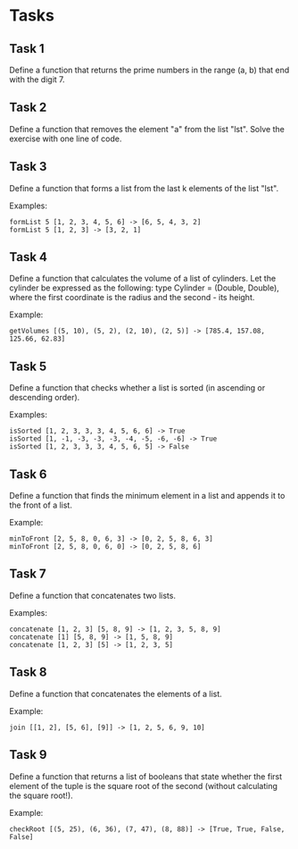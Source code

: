 # Tasks

## Task 1
Define a function that returns the prime numbers in the range (a, b) that end with the digit 7.

## Task 2
Define a function that removes the element "a" from the list "lst". Solve the exercise with one line of code.

## Task 3
Define a function that forms a list from the last k elements of the list "lst".

Examples:

    formList 5 [1, 2, 3, 4, 5, 6] -> [6, 5, 4, 3, 2]
    formList 5 [1, 2, 3] -> [3, 2, 1]

## Task 4
Define a function that calculates the volume of a list of cylinders. Let the cylinder be expressed as the following: type Cylinder = (Double, Double), where the first coordinate is the radius and the second - its height.

Example:

    getVolumes [(5, 10), (5, 2), (2, 10), (2, 5)] -> [785.4, 157.08, 125.66, 62.83]

## Task 5
Define a function that checks whether a list is sorted (in ascending or descending order).

Examples:

    isSorted [1, 2, 3, 3, 3, 4, 5, 6, 6] -> True
    isSorted [1, -1, -3, -3, -3, -4, -5, -6, -6] -> True
    isSorted [1, 2, 3, 3, 3, 4, 5, 6, 5] -> False

## Task 6
Define a function that finds the minimum element in a list and appends it to the front of a list.

Example:

    minToFront [2, 5, 8, 0, 6, 3] -> [0, 2, 5, 8, 6, 3]
    minToFront [2, 5, 8, 0, 6, 0] -> [0, 2, 5, 8, 6]

## Task 7
Define a function that concatenates two lists.

Examples:

    concatenate [1, 2, 3] [5, 8, 9] -> [1, 2, 3, 5, 8, 9]
    concatenate [1] [5, 8, 9] -> [1, 5, 8, 9]
    concatenate [1, 2, 3] [5] -> [1, 2, 3, 5]

## Task 8
Define a function that concatenates the elements of a list.

Example:

    join [[1, 2], [5, 6], [9]] -> [1, 2, 5, 6, 9, 10]

## Task 9
Define a function that returns a list of booleans that state whether the first element of the tuple is the square root of the second (without calculating the square root!).

Example:

    checkRoot [(5, 25), (6, 36), (7, 47), (8, 88)] -> [True, True, False, False]

